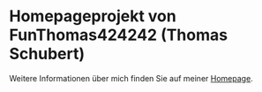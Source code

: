 
# Homepageprojekt von FunThomas424242 (Thomas Schubert)

Weitere Informationen über mich finden Sie auf meiner [Homepage](https://funthomas424242.github.io/home/1.0.0-SNAPSHOT/).
